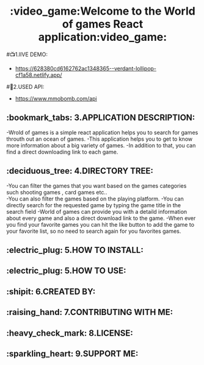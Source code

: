 <h1 align="center">
  :video_game:Welcome to the World of games React application:video_game:
</h1>


#:tv:1.lIVE DEMO:
* https://628380cd6162762ac1348365--verdant-lollipop-cf1a58.netlify.app/
 
#:link:2.USED API:
* https://www.mmobomb.com/api
 
<h2>:bookmark_tabs:  3.APPLICATION DESCRIPTION:</h2>

 -Wrold of games is a simple react application helps you to search for games throuth out an ocean of games.
 -This application helps you to get to know more information about a big variety of games.
 -In addition to that, you can find a direct downloading link to each game.
 

<h2>:deciduous_tree:  4.DIRECTORY TREE:</h2>

 -You can filter the games that you want based on the games categories such shooting games , card games etc..  
 -You can also filter the games based on the playing platform.
 -You can directly search for the requested game by typing the game title in the search field
 -World of games can provide you with a detaild information about every game and also a  direct download link to the game.
 -When ever you find your favorite games you can hit the like button to add the game to your favorite list, so no need to search again for you favorites games.

<h2>:electric_plug:  5.HOW TO INSTALL:</h2>

<h2>:electric_plug:  5.HOW TO USE:</h2>

<h2>:shipit:  6.CREATED BY:</h2>

<h2>:raising_hand:  7.CONTRIBUTING WITH ME:</h2>

<h2>:heavy_check_mark:  8.LICENSE:</h2>

<h2>:sparkling_heart:  9.SUPPORT ME:</h2>


